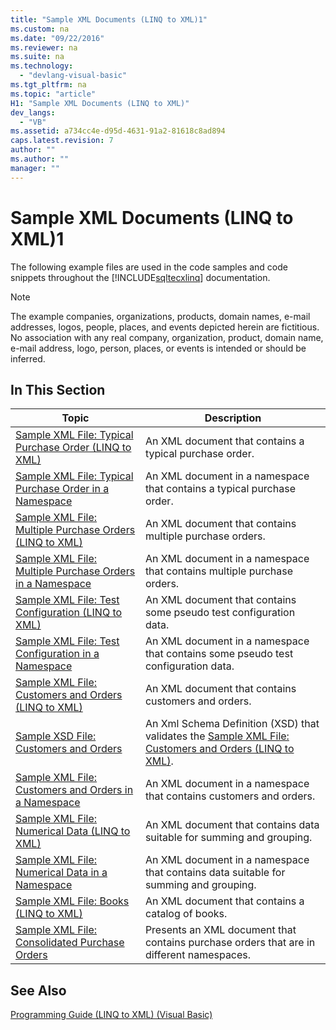 ```yaml
---
title: "Sample XML Documents (LINQ to XML)1"
ms.custom: na
ms.date: "09/22/2016"
ms.reviewer: na
ms.suite: na
ms.technology: 
  - "devlang-visual-basic"
ms.tgt_pltfrm: na
ms.topic: "article"
H1: "Sample XML Documents (LINQ to XML)"
dev_langs: 
  - "VB"
ms.assetid: a734cc4e-d95d-4631-91a2-81618c8ad894
caps.latest.revision: 7
author: ""
ms.author: ""
manager: ""
---
```

# Sample XML Documents (LINQ to XML)1
The following example files are used in the code samples and code snippets throughout the [!INCLUDE[sqltecxlinq](../vs140/includes/sqltecxlinq_md.md)] documentation.  
  
> [!NOTE]
>  The example companies, organizations, products, domain names, e-mail addresses, logos, people, places, and events depicted herein are fictitious. No association with any real company, organization, product, domain name, e-mail address, logo, person, places, or events is intended or should be inferred.  
  
## In This Section  
  
|Topic|Description|  
|-----------|-----------------|  
|[Sample XML File: Typical Purchase Order (LINQ to XML)](../vs140/sample-xml-file--typical-purchase-order--linq-to-xml-2.md)|An XML document that contains a typical purchase order.|  
|[Sample XML File: Typical Purchase Order in a Namespace](../vs140/sample-xml-file--typical-purchase-order-in-a-namespace3.md)|An XML document in a namespace that contains a typical purchase order.|  
|[Sample XML File: Multiple Purchase Orders (LINQ to XML)](../vs140/sample-xml-file--multiple-purchase-orders--linq-to-xml-3.md)|An XML document that contains multiple purchase orders.|  
|[Sample XML File: Multiple Purchase Orders in a Namespace](../vs140/sample-xml-file--multiple-purchase-orders-in-a-namespace3.md)|An XML document in a namespace that contains multiple purchase orders.|  
|[Sample XML File: Test Configuration (LINQ to XML)](../vs140/sample-xml-file--test-configuration--linq-to-xml-2.md)|An XML document that contains some pseudo test configuration data.|  
|[Sample XML File: Test Configuration in a Namespace](../vs140/sample-xml-file--test-configuration-in-a-namespace3.md)|An XML document in a namespace that contains some pseudo test configuration data.|  
|[Sample XML File: Customers and Orders (LINQ to XML)](../vs140/sample-xml-file--customers-and-orders--linq-to-xml-1.md)|An XML document that contains customers and orders.|  
|[Sample XSD File: Customers and Orders](../vs140/sample-xsd-file--customers-and-orders2.md)|An Xml Schema Definition (XSD) that validates the [Sample XML File: Customers and Orders (LINQ to XML)](../vs140/sample-xml-file--customers-and-orders--linq-to-xml-3.md).|  
|[Sample XML File: Customers and Orders in a Namespace](../vs140/sample-xml-file--customers-and-orders-in-a-namespace1.md)|An XML document in a namespace that contains customers and orders.|  
|[Sample XML File: Numerical Data (LINQ to XML)](../vs140/sample-xml-file--numerical-data--linq-to-xml-2.md)|An XML document that contains data suitable for summing and grouping.|  
|[Sample XML File: Numerical Data in a Namespace](../vs140/sample-xml-file--numerical-data-in-a-namespace1.md)|An XML document in a namespace that contains data suitable for summing and grouping.|  
|[Sample XML File: Books (LINQ to XML)](../vs140/sample-xml-file--books--linq-to-xml-3.md)|An XML document that contains a catalog of books.|  
|[Sample XML File: Consolidated Purchase Orders](../vs140/sample-xml-file--consolidated-purchase-orders3.md)|Presents an XML document that contains purchase orders that are in different namespaces.|  
  
## See Also  
 [Programming Guide (LINQ to XML) (Visual Basic)](../vs140/programming-guide--linq-to-xml---visual-basic-.md)